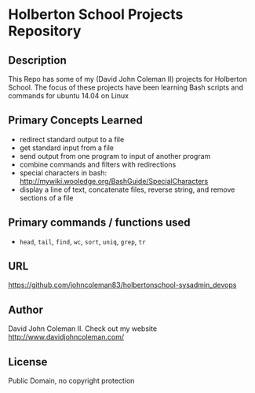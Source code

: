# Holberton School Projects Repository

## Description

This Repo has some of my (David John Coleman II) projects for Holberton School.
The focus of these projects have been learning Bash scripts and commands for ubuntu 14.04 on Linux

## Primary Concepts Learned

* redirect standard output to a file
* get standard input from a file
* send output from one program to input of another program
* combine commands and filters with redirections
* special characters in bash:
http://mywiki.wooledge.org/BashGuide/SpecialCharacters
* display a line of text, concatenate files, reverse string, and
remove sections of a file

## Primary commands / functions used
* ``head``, ``tail``, ``find``, ``wc``, ``sort``, ``uniq``, ``grep``, ``tr``

## URL

https://github.com/johncoleman83/holbertonschool-sysadmin_devops

## Author

David John Coleman II.	Check out my website http://www.davidjohncoleman.com/

## License

Public Domain, no copyright protection